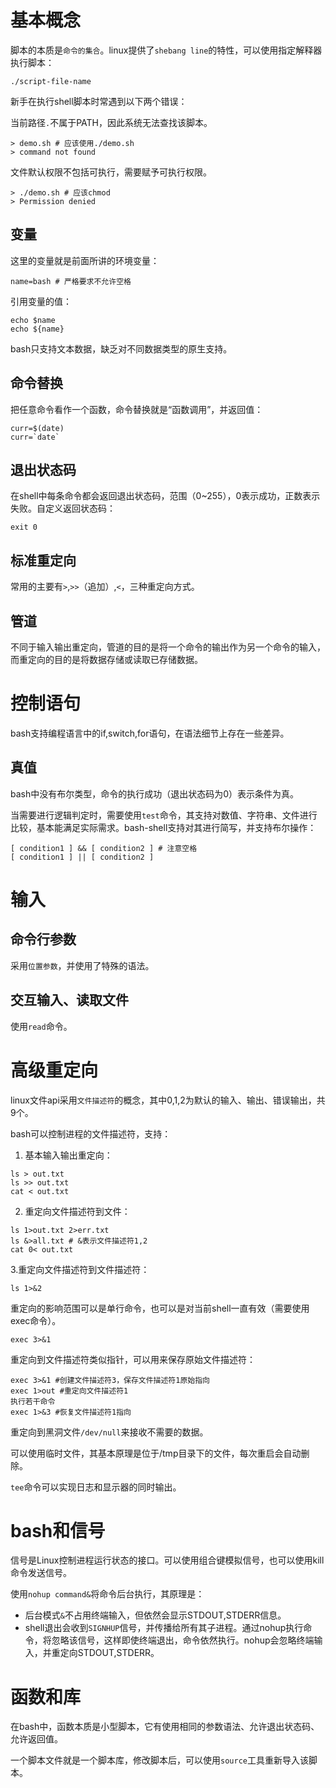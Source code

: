 # 基本概念

脚本的本质是`命令的集合`。linux提供了`shebang line`的特性，可以使用指定解释器执行脚本：

```
./script-file-name
```

新手在执行shell脚本时常遇到以下两个错误：

当前路径`.`不属于PATH，因此系统无法查找该脚本。

```
> demo.sh # 应该使用./demo.sh
> command not found
```

文件默认权限不包括可执行，需要赋予可执行权限。

```
> ./demo.sh # 应该chmod
> Permission denied
```

## 变量

这里的变量就是前面所讲的环境变量：

```
name=bash # 严格要求不允许空格
```

引用变量的值：

```
echo $name
echo ${name}
```

bash只支持文本数据，缺乏对不同数据类型的原生支持。

## 命令替换

把任意命令看作一个函数，命令替换就是“函数调用”，并返回值：

```
curr=$(date)
curr=`date`
```

## 退出状态码

在shell中每条命令都会返回退出状态码，范围（0~255），0表示成功，正数表示失败。自定义返回状态码：

```
exit 0
```

## 标准重定向

常用的主要有`>`,`>>`（追加）,`<`，三种重定向方式。

## 管道

不同于输入输出重定向，管道的目的是将一个命令的输出作为另一个命令的输入，而重定向的目的是将数据存储或读取已存储数据。

# 控制语句

bash支持编程语言中的if,switch,for语句，在语法细节上存在一些差异。

## 真值

bash中没有布尔类型，命令的执行成功（退出状态码为0）表示条件为真。

当需要进行逻辑判定时，需要使用`test`命令，其支持对数值、字符串、文件进行比较，基本能满足实际需求。bash-shell支持对其进行简写，并支持布尔操作：

```
[ condition1 ] && [ condition2 ] # 注意空格
[ condition1 ] || [ condition2 ]
```

# 输入

## 命令行参数

采用`位置参数`，并使用了特殊的语法。

## 交互输入、读取文件

使用`read`命令。

# 高级重定向

linux文件api采用`文件描述符`的概念，其中0,1,2为默认的输入、输出、错误输出，共9个。

bash可以控制进程的文件描述符，支持：

1. 基本输入输出重定向：

```
ls > out.txt
ls >> out.txt
cat < out.txt
```

2. 重定向文件描述符到文件：

```
ls 1>out.txt 2>err.txt
ls &>all.txt # &表示文件描述符1,2
cat 0< out.txt
```

3.重定向文件描述符到文件描述符：

```
ls 1>&2
```

重定向的影响范围可以是单行命令，也可以是对当前shell一直有效（需要使用exec命令）。

```
exec 3>&1
```

重定向到文件描述符类似指针，可以用来保存原始文件描述符：

```
exec 3>&1 #创建文件描述符3，保存文件描述符1原始指向
exec 1>out #重定向文件描述符1
执行若干命令
exec 1>&3 #恢复文件描述符1指向
```

重定向到黑洞文件`/dev/null`来接收不需要的数据。

可以使用临时文件，其基本原理是位于/tmp目录下的文件，每次重启会自动删除。

`tee`命令可以实现日志和显示器的同时输出。

# bash和信号

信号是Linux控制进程运行状态的接口。可以使用组合键模拟信号，也可以使用kill命令发送信号。

使用`nohup command&`将命令后台执行，其原理是：

- 后台模式`&`不占用终端输入，但依然会显示STDOUT,STDERR信息。
- shell退出会收到`SIGNHUP`信号，并传播给所有其子进程。通过nohup执行命令，将忽略该信号，这样即使终端退出，命令依然执行。nohup会忽略终端输入，并重定向STDOUT,STDERR。

# 函数和库

在bash中，函数本质是小型脚本，它有使用相同的参数语法、允许退出状态码、允许返回值。

一个脚本文件就是一个脚本库，修改脚本后，可以使用`source`工具重新导入该脚本。

